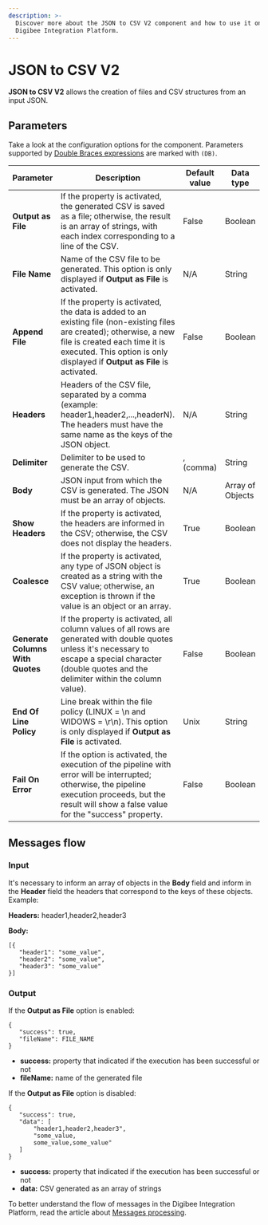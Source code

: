 ```yaml
---
description: >-
  Discover more about the JSON to CSV V2 component and how to use it on the
  Digibee Integration Platform.
---
```


# JSON to CSV V2

**JSON to CSV V2** allows the creation of files and CSV structures from an input JSON.

## Parameters

Take a look at the configuration options for the component. Parameters supported by [Double Braces expressions](https://docs.digibee.com/documentation/build/double-braces) are marked with `(DB)`.

<table data-full-width="true"><thead><tr><th>Parameter</th><th width="277">Description</th><th>Default value</th><th>Data type</th></tr></thead><tbody><tr><td><strong>Output as File</strong></td><td>If the property is activated, the generated CSV is saved as a file; otherwise, the result is an array of strings, with each index corresponding to a line of the CSV.</td><td>False</td><td>Boolean</td></tr><tr><td><strong>File Name</strong></td><td>Name of the CSV file to be generated. This option is only displayed if <strong>Output as File</strong> is activated.</td><td>N/A</td><td>String</td></tr><tr><td><strong>Append File</strong></td><td>If the property is activated, the data is added to an existing file (non-existing files are created); otherwise, a new file is created each time it is executed. This option is only displayed if <strong>Output as File</strong> is activated.</td><td>False</td><td>Boolean</td></tr><tr><td><strong>Headers</strong></td><td>Headers of the CSV file, separated by a comma (example: header1,header2,...,headerN). The headers must have the same name as the keys of the JSON object.</td><td>N/A</td><td>String</td></tr><tr><td><strong>Delimiter</strong></td><td>Delimiter to be used to generate the CSV.</td><td>, (comma)</td><td>String</td></tr><tr><td><strong>Body</strong></td><td>JSON input from which the CSV is generated. The JSON must be an array of objects.</td><td>N/A</td><td>Array of Objects</td></tr><tr><td><strong>Show Headers</strong></td><td>If the property is activated, the headers are informed in the CSV; otherwise, the CSV does not display the headers.</td><td>True</td><td>Boolean</td></tr><tr><td><strong>Coalesce</strong></td><td>If the property is activated, any type of JSON object is created as a string with the CSV value; otherwise, an exception is thrown if the value is an object or an array.</td><td>True</td><td>Boolean</td></tr><tr><td><strong>Generate Columns With Quotes</strong></td><td>If the property is activated, all column values of all rows are generated with double quotes unless it's necessary to escape a special character (double quotes and the delimiter within the column value).</td><td>False</td><td>Boolean</td></tr><tr><td><strong>End Of Line Policy</strong></td><td>Line break within the file policy (LINUX = \n and WIDOWS = \r\n). This option is only displayed if <strong>Output as File</strong> is activated.</td><td>Unix</td><td>String</td></tr><tr><td><strong>Fail On Error</strong></td><td>If the option is activated, the execution of the pipeline with error will be interrupted; otherwise, the pipeline execution proceeds, but the result will show a false value for the "success" property.</td><td>False</td><td>Boolean</td></tr></tbody></table>

## Messages flow

### Input

It's necessary to inform an array of objects in the **Body** field and inform in the **Header** field the headers that correspond to the keys of these objects. Example:

**Headers:** header1,header2,header3

**Body:**

```
[{
   "header1": "some_value",
   "header2": "some_value",
   "header3": "some_value"
}]
```

### Output

If the **Output as File** option is enabled:

```
{
   "success": true,
   "fileName": FILE_NAME
}
```

* **success:** property that indicated if the execution has been successful or not
* **fileName:** name of the generated file

If the **Output as File** option is disabled:

```
{
   "success": true,
   "data": [
       "header1,header2,header3",
       "some_value,
       some_value,some_value"
   ]
}
```

* **success:** property that indicated if the execution has been successful or not
* **data:** CSV generated as an array of strings

To better understand the flow of messages in the Digibee Integration Platform, read the article about [Messages processing](https://docs.digibee.com/documentation/build/pipelines/messages-processing).

